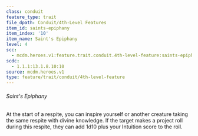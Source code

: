 ```yaml
---
class: conduit
feature_type: trait
file_dpath: Conduit/4th-Level Features
item_id: saints-epiphany
item_index: '10'
item_name: Saint's Epiphany
level: 4
scc:
  - mcdm.heroes.v1:feature.trait.conduit.4th-level-feature:saints-epiphany
scdc:
  - 1.1.1:13.1.8.10:10
source: mcdm.heroes.v1
type: feature/trait/conduit/4th-level-feature
---
```


###### Saint's Epiphany

At the start of a respite, you can inspire yourself or another creature taking the same respite with divine knowledge. If the target makes a project roll during this respite, they can add 1d10 plus your Intuition score to the roll.
